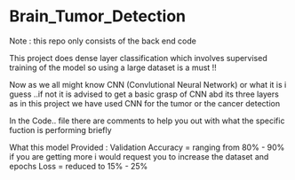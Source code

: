 # Brain_Tumor_Detection

Note : this repo only consists of the back end code 

This project does dense layer classification which involves supervised training of the model so using a large dataset is a must !!

Now as we all might know CNN (Convlutional Neural Network) or what it is i guess 
..if not it is advised to get a basic grasp of CNN abd its three layers as in this project we have used CNN for the tumor or the cancer detection

In the Code.. file there are comments to help you out with what the specific fuction is performing briefly

What this model Provided : Validation Accuracy = ranging from 80% - 90% if you are getting more i would request you to increase the dataset and epochs
                           Loss = reduced to 15% - 25% 


